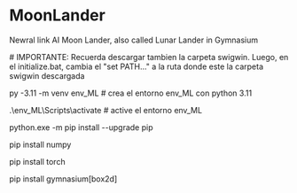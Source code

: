 # MoonLander

Newral link AI Moon Lander, also called Lunar Lander in Gymnasium



\# IMPORTANTE: Recuerda descargar tambien la carpeta swigwin. Luego, en el initialize.bat, cambia el "set PATH..." a la ruta donde este la carpeta swigwin descargada



py -3.11 -m venv env\_ML # crea el entorno env\_ML con python 3.11



.\\env\_ML\\Scripts\\activate # active el entorno env\_ML



python.exe -m pip install --upgrade pip

pip install numpy

pip install torch



pip install gymnasium\[box2d]

